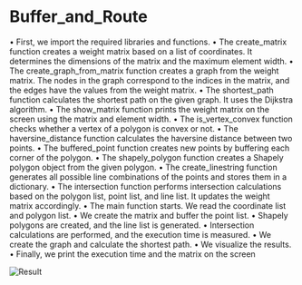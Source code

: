 # Buffer_and_Route
• First, we import the required libraries and functions.
• The create_matrix function creates a weight matrix based on a list of coordinates. It determines the dimensions of the matrix and the maximum element width.
• The create_graph_from_matrix function creates a graph from the weight matrix. The nodes in the graph correspond to the indices in the matrix, and the edges have the values from the weight matrix.
• The shortest_path function calculates the shortest path on the given graph. It uses the Dijkstra algorithm.
• The show_matrix function prints the weight matrix on the screen using the matrix and element width.
• The is_vertex_convex function checks whether a vertex of a polygon is convex or not.
• The haversine_distance function calculates the haversine distance between two points.
• The buffered_point function creates new points by buffering each corner of the polygon.
• The shapely_polygon function creates a Shapely polygon object from the given polygon.
• The create_linestring function generates all possible line combinations of the points and stores them in a dictionary.
• The intersection function performs intersection calculations based on the polygon list, point list, and line list. It updates the weight matrix accordingly.
• The main function starts. We read the coordinate list and polygon list.
• We create the matrix and buffer the point list.
• Shapely polygons are created, and the line list is generated.
• Intersection calculations are performed, and the execution time is measured.
• We create the graph and calculate the shortest path.
• We visualize the results.
• Finally, we print the execution time and the matrix on the screen

![Result](https://github.com/gurbuzkaanakkaya/Buffer_and_Route/assets/103320421/0e21ffcc-0edf-4e77-81bc-d57eb19374ca)

